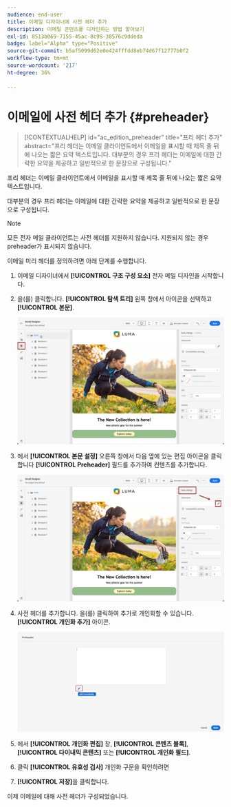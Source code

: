 ```yaml
---
audience: end-user
title: 이메일 디자이너에 사전 헤더 추가
description: 이메일 콘텐츠를 디자인하는 방법 알아보기
exl-id: 8513b069-7155-45ac-8c98-38576c9ddeda
badge: label="Alpha" type="Positive"
source-git-commit: b5af5099d62e0e424fffdd8eb74d67f12777b0f2
workflow-type: tm+mt
source-wordcount: '217'
ht-degree: 36%

---
```


# 이메일에 사전 헤더 추가 {#preheader}

>[!CONTEXTUALHELP]
>id="ac_edition_preheader"
>title="프리 헤더 추가"
>abstract="프리 헤더는 이메일 클라이언트에서 이메일을 표시할 때 제목 줄 뒤에 나오는 짧은 요약 텍스트입니다. 대부분의 경우 프리 헤더는 이메일에 대한 간략한 요약을 제공하고 일반적으로 한 문장으로 구성됩니다."

프리 헤더는 이메일 클라이언트에서 이메일을 표시할 때 제목 줄 뒤에 나오는 짧은 요약 텍스트입니다.

대부분의 경우 프리 헤더는 이메일에 대한 간략한 요약을 제공하고 일반적으로 한 문장으로 구성됩니다.

>[!NOTE]
>
>모든 전자 메일 클라이언트는 사전 헤더를 지원하지 않습니다. 지원되지 않는 경우 preheader가 표시되지 않습니다.

이메일 미리 헤더를 정의하려면 아래 단계를 수행합니다.

1. 이메일 디자이너에서 **[!UICONTROL 구조 구성 요소]** 전자 메일 디자인을 시작합니다.

1. 을(를) 클릭합니다. **[!UICONTROL 탐색 트리]** 왼쪽 창에서 아이콘을 선택하고 **[!UICONTROL 본문]**.

   ![](assets/preheader_body.png)

1. 에서 **[!UICONTROL 본문 설정]** 오른쪽 창에서 다음 옆에 있는 편집 아이콘을 클릭합니다 **[!UICONTROL Preheader]** 필드를 추가하여 컨텐츠를 추가합니다.

   ![](assets/preheader_body_settings.png)

1. 사전 헤더를 추가합니다. 을(를) 클릭하여 추가로 개인화할 수 있습니다. **[!UICONTROL 개인화 추가]** 아이콘.

   ![](assets/preheader_3.png)

1. 에서 **[!UICONTROL 개인화 편집]** 창, **[!UICONTROL 콘텐츠 블록]**, **[!UICONTROL 다이내믹 콘텐츠]** 또는 **[!UICONTROL 개인화 필드]**.

1. 클릭 **[!UICONTROL 유효성 검사]** 개인화 구문을 확인하려면

1. **[!UICONTROL 저장]**&#x200B;을 클릭합니다.

이제 이메일에 대해 사전 헤더가 구성되었습니다.
